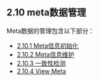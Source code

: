 ## 2.10 meta数据管理
Meta数据的管理包含以下部分：  
 
* [2.10.1 Meta信息初始化](2.10_table_meta/2.10.1_Meta_init.md)
* [2.10.2 Meta信息维护](2.10_table_meta/2.10.2_Meta_change.md)
* [2.10.3 一致性检测](2.10_table_meta/2.10.3_consistency_check.md)
* [2.10.4 View Meta](2.10_table_meta/2.10.4_View_Meta.md)
